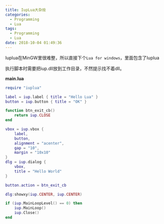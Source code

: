 ```yaml
---
title: IupLua大杂烩
categories:
  - Programming
  - Lua
tags:
  - Programming
  - Lua
date: 2018-10-04 01:49:36
---
```


Iuplua在MinGW里很难整，所以直接下个`Lua for windows`，里面包含了Iuplua

执行脚本时需要把iup.dll放到工作目录，不然提示找不着dll。

**main.lua**
```lua
require "iuplua"

label = iup.label { title = "Hello Lua" }
button = iup.button { title = "OK" }

function btn_exit_cb()
    return iup.CLOSE
end

vbox = iup.vbox {
    label,
    button,
    alignment = "acenter",
    gap = "10",
    margin = "10x10"
}
dlg = iup.dialog {
    vbox,
    title = "Hello World"
}

button.action = btn_exit_cb

dlg:showxy(iup.CENTER, iup.CENTER)

if (iup.MainLoopLevel() == 0) then
    iup.MainLoop()
    iup.Close()
end
```
